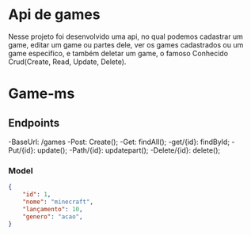 # Api de games

Nesse projeto foi desenvolvido uma api, no qual podemos cadastrar um game, editar um game ou partes dele, ver os games cadastrados ou um game especifico,  e também deletar um game, o famoso Conhecido Crud(Create, Read, Update, Delete).

# Game-ms

## Endpoints

-BaseUrl: /games
-Post: Create();
-Get: findAll();
-get/{id}: findById;
-Put/{id}: update();
-Path/{id}: updatepart();
-Delete/{id}: delete();

### Model

```Json
{
	"id": 1,
	"nome": "minecraft",
	"lançamento": 10,
	"genero": "acao",
}
